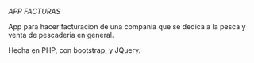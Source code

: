 *APP FACTURAS*

App para hacer facturacion de una compania que se dedica a la pesca y venta de pescaderia en general.

Hecha en PHP, con bootstrap, y JQuery.

